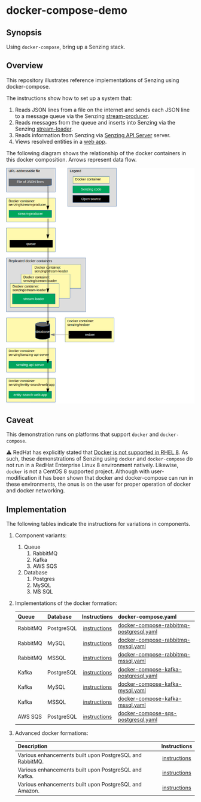 # docker-compose-demo

## Synopsis

Using `docker-compose`, bring up a Senzing stack.

## Overview

This repository illustrates reference implementations of Senzing using docker-compose.

The instructions show how to set up a system that:

1. Reads JSON lines from a file on the internet and sends each JSON line to a message queue via the Senzing
   [stream-producer](https://github.com/Senzing/stream-producer).
1. Reads messages from the queue and inserts into Senzing via the Senzing
   [stream-loader](https://github.com/Senzing/stream-loader).
1. Reads information from Senzing via [Senzing API Server](https://github.com/Senzing/senzing-api-server) server.
1. Views resolved entities in a [web app](https://github.com/Senzing/entity-search-web-app).

The following diagram shows the relationship of the docker containers in this docker composition.
Arrows represent data flow.

![Image of architecture](docs/img-architecture/architecture.png)

## Caveat

This demonstration runs on platforms that support `docker` and `docker-compose`.

:warning: RedHat has explicitly stated that
[Docker is not supported in RHEL 8](https://access.redhat.com/documentation/en-us/red_hat_enterprise_linux/8/html-single/building_running_and_managing_containers/index#con_running-containers-without-docker_assembly_starting-with-containers).
As such, these demonstrations of Senzing using `docker` and `docker-compose`
do not run in a RedHat Enterprise Linux 8 environment natively.
Likewise, `docker` is not a CentOS 8 supported project.
Although with user-modification it has been shown that docker and docker-compose can run in these environments,
the onus is on the user for proper operation of docker and docker networking.

## Implementation

The following tables indicate the instructions for variations in components.

1. Component variants:
    1. Queue
        1. RabbitMQ
        1. Kafka
        1. AWS SQS
    1. Database
        1. Postgres
        1. MySQL
        1. MS SQL
1. Implementations of the docker formation:

    | Queue    | Database       | Instructions | docker-compose.yaml |
    |----------|----------------|:------------:|---------------------|
    | RabbitMQ | PostgreSQL     | [instructions](docs/docker-compose-rabbitmq-postgresql/README.md) | [docker-compose-rabbitmq-postgresql.yaml](resources/postgresql/docker-compose-rabbitmq-postgresql.yaml) |
    | RabbitMQ | MySQL          | [instructions](docs/docker-compose-rabbitmq-mysql/README.md)      | [docker-compose-rabbitmq-mysql.yaml](resources/mysql/docker-compose-rabbitmq-mysql.yaml) |
    | RabbitMQ | MSSQL          | [instructions](docs/docker-compose-rabbitmq-mssql/README.md)      | [docker-compose-rabbitmq-mssql.yaml](resources/mssql/docker-compose-rabbitmq-mssql.yaml) |
    | Kafka    | PostgreSQL     | [instructions](docs/docker-compose-kafka-postgresql/README.md)    | [docker-compose-kafka-postgresql.yaml](resources/postgresql/docker-compose-kafka-postgresql.yaml) |
    | Kafka    | MySQL          | [instructions](docs/docker-compose-kafka-mysql/README.md)         | [docker-compose-kafka-mysql.yaml](resources/mysql/docker-compose-kafka-mysql.yaml) |
    | Kafka    | MSSQL          | [instructions](docs/docker-compose-kafka-mssql/README.md)         | [docker-compose-kafka-mssql.yaml](resources/mssql/docker-compose-kafka-mssql.yaml) |
    | AWS SQS  | PostgreSQL     | [instructions](docs/docker-compose-sqs-postgresql/README.md)      | [docker-compose-sqs-postgresql.yaml](resources/postgresql/docker-compose-sqs-postgresql.yaml) |


1. Advanced docker formations:

    | Description | Instructions |
    |-------------|:------------:|
    | Various enhancements built upon PostgreSQL and RabbitMQ. | [instructions](docs/docker-compose-rabbitmq-postgresql-advanced/README.md) |
    | Various enhancements built upon PostgreSQL and Kafka.    | [instructions](docs/docker-compose-kafka-postgresql-advanced/README.md)    |
    | Various enhancements built upon PostgreSQL and Amazon.   | [instructions](docs/docker-compose-sqs-postgresql-advanced/README.md)      |
